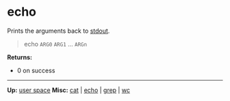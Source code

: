 # echo

Prints the arguments back to [stdout](../../misc/stdio.md).

> echo `ARG0` `ARG1` ... `ARGn`

**Returns:**
- 0 on success

---
**Up:** [user space](../userspace.md)
**Misc:** [cat](cat.md) | [echo](echo.md) | [grep](grep.md) | [wc](wc.md)
